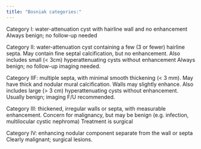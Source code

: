 ```yaml
---
title: "Bosniak categories:"
---
```

Category I: water-attenuation cyst with hairline wall and no enhancement
Always benign; no follow-up needed

Category II: water-attenuation cyst containing a few (3 or fewer) hairline septa. May contain fine septal calcification, but no enhancement.
Also includes small (&lt; 3cm) hyperattenuating cysts without enhancement
Always benign; no follow-up imaging needed.

Category IIF: multiple septa, with minimal smooth thickening (&lt; 3 mm). May have thick and nodular mural calcification. Walls may slightly enhance.
Also includes large (&gt; 3 cm) hyperattenuating cysts without enhancement.
Usually benign; imaging F/U recommended.

Category III: thickened, irregular walls or septa, with measurable enhancement.
Concern for malignancy, but may be benign (e.g. infection, multilocular cystic nephroma)
Treatment is surgical

Category IV: enhancing nodular component separate from the wall or septa
Clearly malignant; surgical lesions.

